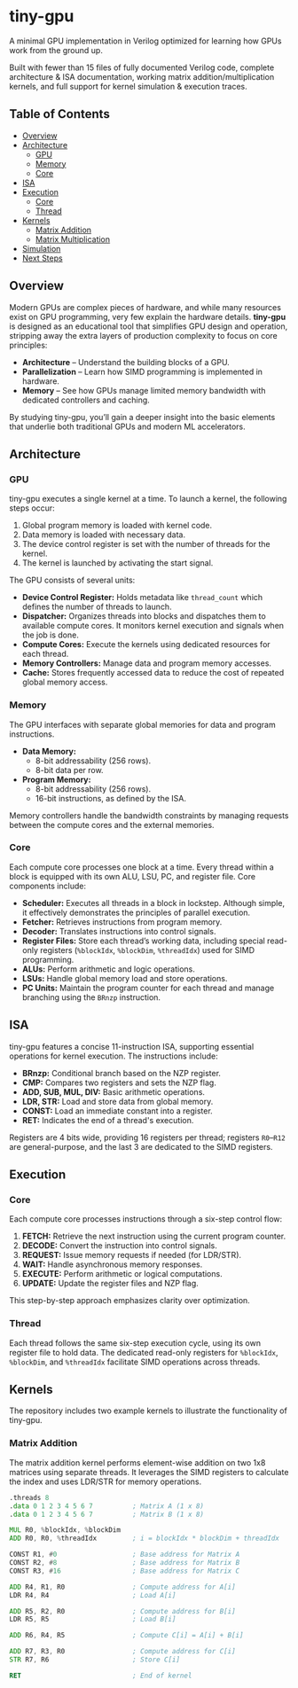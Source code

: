 # tiny-gpu

A minimal GPU implementation in Verilog optimized for learning how GPUs work from the ground up.

Built with fewer than 15 files of fully documented Verilog code, complete architecture & ISA documentation, working matrix addition/multiplication kernels, and full support for kernel simulation & execution traces.

## Table of Contents

- [Overview](#overview)
- [Architecture](#architecture)
  - [GPU](#gpu)
  - [Memory](#memory)
  - [Core](#core)
- [ISA](#isa)
- [Execution](#execution)
  - [Core](#core-1)
  - [Thread](#thread)
- [Kernels](#kernels)
  - [Matrix Addition](#matrix-addition)
  - [Matrix Multiplication](#matrix-multiplication)
- [Simulation](#simulation)
- [Next Steps](#next-steps)

## Overview

Modern GPUs are complex pieces of hardware, and while many resources exist on GPU programming, very few explain the hardware details. **tiny-gpu** is designed as an educational tool that simplifies GPU design and operation, stripping away the extra layers of production complexity to focus on core principles:

- **Architecture** – Understand the building blocks of a GPU.
- **Parallelization** – Learn how SIMD programming is implemented in hardware.
- **Memory** – See how GPUs manage limited memory bandwidth with dedicated controllers and caching.

By studying tiny-gpu, you’ll gain a deeper insight into the basic elements that underlie both traditional GPUs and modern ML accelerators.

## Architecture

### GPU

tiny-gpu executes a single kernel at a time. To launch a kernel, the following steps occur:

1. Global program memory is loaded with kernel code.
2. Data memory is loaded with necessary data.
3. The device control register is set with the number of threads for the kernel.
4. The kernel is launched by activating the start signal.

The GPU consists of several units:

- **Device Control Register:** Holds metadata like `thread_count` which defines the number of threads to launch.
- **Dispatcher:** Organizes threads into blocks and dispatches them to available compute cores. It monitors kernel execution and signals when the job is done.
- **Compute Cores:** Execute the kernels using dedicated resources for each thread.
- **Memory Controllers:** Manage data and program memory accesses.
- **Cache:** Stores frequently accessed data to reduce the cost of repeated global memory access.

### Memory

The GPU interfaces with separate global memories for data and program instructions.

- **Data Memory:** 
  - 8-bit addressability (256 rows).
  - 8-bit data per row.
- **Program Memory:** 
  - 8-bit addressability (256 rows).
  - 16-bit instructions, as defined by the ISA.

Memory controllers handle the bandwidth constraints by managing requests between the compute cores and the external memories.

### Core

Each compute core processes one block at a time. Every thread within a block is equipped with its own ALU, LSU, PC, and register file. Core components include:

- **Scheduler:** Executes all threads in a block in lockstep. Although simple, it effectively demonstrates the principles of parallel execution.
- **Fetcher:** Retrieves instructions from program memory.
- **Decoder:** Translates instructions into control signals.
- **Register Files:** Store each thread’s working data, including special read-only registers (`%blockIdx`, `%blockDim`, `%threadIdx`) used for SIMD programming.
- **ALUs:** Perform arithmetic and logic operations.
- **LSUs:** Handle global memory load and store operations.
- **PC Units:** Maintain the program counter for each thread and manage branching using the `BRnzp` instruction.

## ISA

tiny-gpu features a concise 11-instruction ISA, supporting essential operations for kernel execution. The instructions include:

- **BRnzp:** Conditional branch based on the NZP register.
- **CMP:** Compares two registers and sets the NZP flag.
- **ADD, SUB, MUL, DIV:** Basic arithmetic operations.
- **LDR, STR:** Load and store data from global memory.
- **CONST:** Load an immediate constant into a register.
- **RET:** Indicates the end of a thread's execution.

Registers are 4 bits wide, providing 16 registers per thread; registers `R0`–`R12` are general-purpose, and the last 3 are dedicated to the SIMD registers.

## Execution

### Core

Each compute core processes instructions through a six-step control flow:

1. **FETCH:** Retrieve the next instruction using the current program counter.
2. **DECODE:** Convert the instruction into control signals.
3. **REQUEST:** Issue memory requests if needed (for LDR/STR).
4. **WAIT:** Handle asynchronous memory responses.
5. **EXECUTE:** Perform arithmetic or logical computations.
6. **UPDATE:** Update the register files and NZP flag.

This step-by-step approach emphasizes clarity over optimization.

### Thread

Each thread follows the same six-step execution cycle, using its own register file to hold data. The dedicated read-only registers for `%blockIdx`, `%blockDim`, and `%threadIdx` facilitate SIMD operations across threads.

## Kernels

The repository includes two example kernels to illustrate the functionality of tiny-gpu.

### Matrix Addition

The matrix addition kernel performs element-wise addition on two 1x8 matrices using separate threads. It leverages the SIMD registers to calculate the index and uses LDR/STR for memory operations.

```asm
.threads 8
.data 0 1 2 3 4 5 6 7          ; Matrix A (1 x 8)
.data 0 1 2 3 4 5 6 7          ; Matrix B (1 x 8)

MUL R0, %blockIdx, %blockDim
ADD R0, R0, %threadIdx         ; i = blockIdx * blockDim + threadIdx

CONST R1, #0                   ; Base address for Matrix A
CONST R2, #8                   ; Base address for Matrix B
CONST R3, #16                  ; Base address for Matrix C

ADD R4, R1, R0                 ; Compute address for A[i]
LDR R4, R4                     ; Load A[i]

ADD R5, R2, R0                 ; Compute address for B[i]
LDR R5, R5                     ; Load B[i]

ADD R6, R4, R5                 ; Compute C[i] = A[i] + B[i]

ADD R7, R3, R0                 ; Compute address for C[i]
STR R7, R6                     ; Store C[i]

RET                            ; End of kernel
